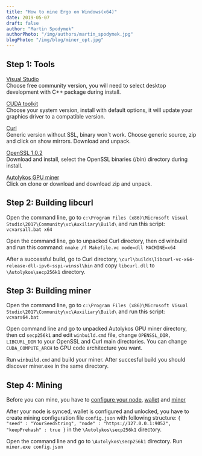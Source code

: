 ```yaml
---
title: "How to mine Ergo on Windows(x64)"
date: 2019-05-07
draft: false
author: "Martin Spodymek"
authorPhoto: "/img/authors/martin_spodymek.jpg"
blogPhoto: "/img/blog/miner_opt.jpg"
---
```


## Step 1: Tools

[Visual Studio](https://visualstudio.microsoft.com/downloads/)  
Choose free community version, you will need to select desktop development with C++ package during install.

[CUDA toolkit](https://developer.nvidia.com/cuda-downloads)    
Choose your system version, install with default options, it will update your graphics driver to a compatible version.

[Curl](https://curl.haxx.se/latest.cgi?curl=win64-nossl)   
Generic version without SSL, binary won`t work. Choose generic source, zip and click on show mirrors. Download and unpack.

[OpenSSL 1.0.2](https://slproweb.com/download/Win64OpenSSL-1_0_2s.exe)  
Download and install, select the OpenSSL binaries (/bin) directory during install.

[Autolykos GPU miner](https://github.com/ergoplatform/Autolykos-GPU-miner)  
Click on clone or download and download zip and unpack.

## Step 2: Building libcurl

Open the command line, go to ``c:\Program Files (x86)\Microsoft Visual Studio\2017\Community\vc\Auxiliary\Build\`` and run this script: ``vcvarsall.bat x64``

Open the command line, go to unpacked Curl directory, then cd winbuild and run this command: ``nmake /f Makefile.vc mode=dll MACHINE=x64``

After a successful build, go to Curl directory, ``\curl\builds\libcurl-vc-x64-release-dll-ipv6-sspi-winssl\bin`` and copy ``libcurl.dll`` to ``\Autolykos\secp256k1`` directory. 

## Step 3: Building miner

Open the command line, go to ``c:\Program Files (x86)\Microsoft Visual Studio\2017\Community\vc\Auxiliary\Build\`` and run this script: ``vcvars64.bat``

Open command line and go to unpacked Autolykos GPU miner directory, then cd ``secp256k1`` and edit ``winbuild.cmd`` file, change ``OPENSSL_DIR, LIBCURL_DIR`` to your OpenSSL and Curl main directories. You can change ``CUDA_COMPUTE_ARCH`` to GPU code architecture you want.

Run ``winbuild.cmd`` and build your miner. After succesful build you should discover miner.exe in the same directory.

## Step 4: Mining

Before you can mine, you have to [configure your node](https://github.com/ergoplatform/ergo/wiki/Set-up-a-full-node), [wallet](https://ergoplatform.org/en/blog/2019_06_04_wallet-documentation/) and [miner](https://github.com/ergoplatform/ergo/wiki/Mining)

After your node is synced, wallet is configured and unlocked, you have to create mining configuration file ``config.json`` with following structure: ``{ "seed" : "YourSeedString", "node" : "https://127.0.0.1:9052", "keepPrehash" : true }`` in the ``\Autolykos\secp256k1`` directory.

Open the command line and go to ``\Autolykos\secp256k1`` directory. Run ``miner.exe config.json``
